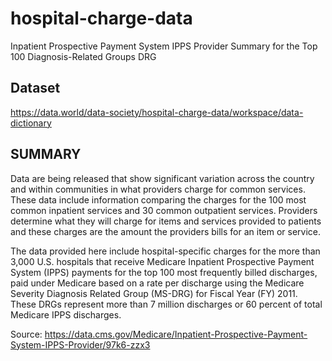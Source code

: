 # hospital-charge-data
Inpatient Prospective Payment System IPPS Provider Summary for the Top 100 Diagnosis-Related Groups DRG
## Dataset 
https://data.world/data-society/hospital-charge-data/workspace/data-dictionary

## SUMMARY
Data are being released that show significant variation across the country and within communities in what providers charge for common services. These data include information comparing the charges for the 100 most common inpatient services and 30 common outpatient services. Providers determine what they will charge for items and services provided to patients and these charges are the amount the providers bills for an item or service.

The data provided here include hospital-specific charges for the more than 3,000 U.S. hospitals that receive Medicare Inpatient Prospective Payment System (IPPS) payments for the top 100 most frequently billed discharges, paid under Medicare based on a rate per discharge using the Medicare Severity Diagnosis Related Group (MS-DRG) for Fiscal Year (FY) 2011. These DRGs represent more than 7 million discharges or 60 percent of total Medicare IPPS discharges.

Source: https://data.cms.gov/Medicare/Inpatient-Prospective-Payment-System-IPPS-Provider/97k6-zzx3

